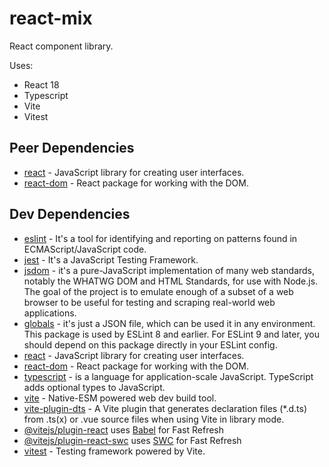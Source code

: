 # react-mix

React component library.

Uses:

- React 18
- Typescript
- Vite
- Vitest

## Peer Dependencies

- [react](https://react.dev/) - JavaScript library for creating user interfaces.
- [react-dom](https://react.dev/) - React package for working with the DOM.

## Dev Dependencies

- [eslint](http://eslint.org) - It's a tool for identifying and reporting on patterns
  found in ECMAScript/JavaScript code.
- [jest](https://jestjs.io/) - It's a JavaScript Testing Framework.
- [jsdom](https://github.com/jsdom/jsdom) - it's a pure-JavaScript implementation
  of many web standards, notably the WHATWG DOM and HTML Standards, for use with
  Node.js. The goal of the project is to emulate enough of a subset of a web
  browser to be useful for testing and scraping real-world web applications.
- [globals](https://github.com/sindresorhus/globals) - it's just a JSON file, which
  can be used it in any environment. This package is used by ESLint 8 and earlier.
  For ESLint 9 and later, you should depend on this package directly in your
  ESLint config.
- [react](https://react.dev/) - JavaScript library for creating user interfaces.
- [react-dom](https://react.dev/) - React package for working with the DOM.
- [typescript](https://www.typescriptlang.org/) - is a language for application-scale
  JavaScript. TypeScript adds optional types to JavaScript.
- [vite](https://github.com/vitejs/vite) - Native-ESM powered web dev build tool.
- [vite-plugin-dts](https://www.npmjs.com/package/vite-plugin-dts) - A Vite plugin that generates declaration files (\*.d.ts) from .ts(x) or .vue source files when using Vite in library mode.
- [@vitejs/plugin-react](https://github.com/vitejs/vite-plugin-react/blob/main/packages/plugin-react/README.md) uses [Babel](https://babeljs.io/) for Fast Refresh
- [@vitejs/plugin-react-swc](https://github.com/vitejs/vite-plugin-react-swc) uses [SWC](https://swc.rs/) for Fast Refresh
- [vitest](https://github.com/vitest-dev/vitest) - Testing framework powered by Vite.
